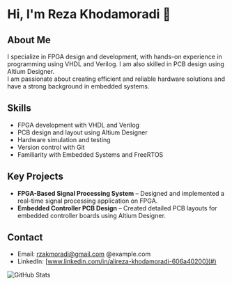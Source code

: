 # Hi, I'm Reza Khodamoradi 👋

## About Me  
I specialize in FPGA design and development, with hands-on experience in programming using VHDL and Verilog. I am also skilled in PCB design using Altium Designer.  
I am passionate about creating efficient and reliable hardware solutions and have a strong background in embedded systems.

## Skills  
- FPGA development with VHDL and Verilog  
- PCB design and layout using Altium Designer  
- Hardware simulation and testing  
- Version control with Git  
- Familiarity with Embedded Systems and FreeRTOS

## Key Projects  
- **FPGA-Based Signal Processing System** – Designed and implemented a real-time signal processing application on FPGA.  
- **Embedded Controller PCB Design** – Created detailed PCB layouts for embedded controller boards using Altium Designer.

## Contact  
- Email: rzakmoradi@gmail.com @example.com  
- LinkedIn: [www.linkedin.com/in/alireza-khodamoradi-606a40200](#)  


![GitHub Stats](https://github-readme-stats.vercel.app/api?username=Rzakmoradi&show_icons=true&theme=default)
